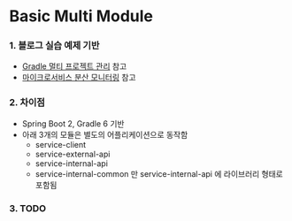 # Basic Multi Module

### 1. 블로그 실습 예제 기반

* [Gradle 멀티 프로젝트 관리](https://jojoldu.tistory.com/123 "Gradle 멀티 프로젝트 관리") 참고
* [마이크로서비스 분산 모니터링](https://brunch.co.kr/@springboot/58 "마이크로서비스 분산 모니터링") 참고

### 2. 차이점

* Spring Boot 2, Gradle 6 기반
* 아래 3개의 모듈은 별도의 어플리케이션으로 동작함
    * service-client
    * service-external-api
    * service-internal-api
    * service-internal-common 만 service-internal-api 에 라이브러리 형태로 포함됨

### 3. TODO
